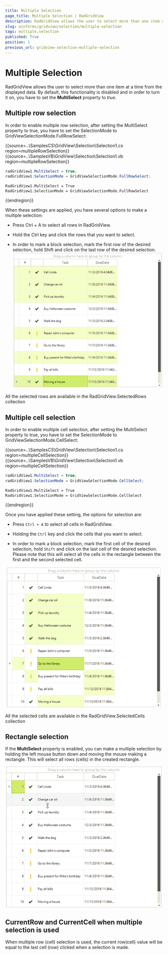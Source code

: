 ```yaml
---
title: Multiple Selection
page_title: Multiple Selection | RadGridView
description: RadGridView allows the user to select more than one item at a time from the displayed data.
slug: winforms/gridview/selection/multiple-selection
tags: multiple,selection
published: True
position: 1
previous_url: gridview-selection-multiple-selection
---
```


# Multiple Selection

RadGridView allows the user to select more than one item at a time from the displayed data. By default, this functionality is disabled and in order to turn it on, you have to set the __MultiSelect__ property to *true*. 

## Multiple row selection

In order to enable multiple row selection, after setting the MultiSelect property to true, you have to set the SelectionMode to GridViewSelectionMode.FullRowSelect:

{{source=..\SamplesCS\GridView\Selection\Selection1.cs region=multipleRowSelection}} 
{{source=..\SamplesVB\GridView\Selection\Selection1.vb region=multipleRowSelection}} 

````C#
radGridView1.MultiSelect = true;
radGridView1.SelectionMode = GridViewSelectionMode.FullRowSelect;

````
````VB.NET
RadGridView1.MultiSelect = True
RadGridView1.SelectionMode = GridViewSelectionMode.FullRowSelect

````

{{endregion}} 

When these settings are applied, you have several options to make a multiple selection:

* Press Ctrl + A to select all rows in RadGridView.

* Hold the Ctrl key and click the rows that you want to select.

* In order to mark a block selection, mark the first row of the desired selection, hold Shift and click on the last row of the desired selection.<br>![gridview-selection-multiple-selection 001](images/gridview-selection-multiple-selection001.png)

All the selected rows are available in the RadGridView.SelectedRows collection

## Multiple cell selection

In order to enable multiple cell selection, after setting the MultiSelect property to true, you have to set the SelectionMode to GridViewSelectionMode.CellSelect:

{{source=..\SamplesCS\GridView\Selection\Selection1.cs region=multipleCellSelection}} 
{{source=..\SamplesVB\GridView\Selection\Selection1.vb region=multipleCellSelection}} 

````C#
radGridView1.MultiSelect = true;
radGridView1.SelectionMode = GridViewSelectionMode.CellSelect;

````
````VB.NET
RadGridView1.MultiSelect = True
RadGridView1.SelectionMode = GridViewSelectionMode.CellSelect

````

{{endregion}} 

Once you have applied these setting, the options for selection are:

* Press `Ctrl + A` to select all cells in RadGridView.  

* Holding the `Ctrl` key and click the cells that you want to select.

* In order to mark a block selection, mark the first cell of the desired selection, hold `Shift` and click on the last cell of the desired selection. Please note that this will select all the cells in the rectangle between the first and the second selected cell.
 
![gridview-selection-multiple-selection 002](images/gridview-selection-multiple-selection002.png)

All the selected cells are available in the RadGridView.SelectedCells collection

## Rectangle selection

If the __MultiSelect__ property is enabled, you can make a multiple selection by holding the left mouse button down and moving the mouse making a rectangle. This will select all rows (cells) in the created rectangle.

![gridview-selection-multiple-selection 003](images/gridview-selection-multiple-selection003.gif)

## CurrentRow and CurrentCell when multiple selection is used

When multiple row (cell) selection is used, the current row(cell) value will be equal to the last cell (row) clicked when a selection is made. 
